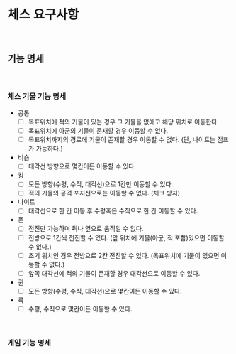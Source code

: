 # 체스 요구사항

<br>

## 기능 명세

<br>

### 체스 기물 기능 명세
- 공통
    - [ ] 목표위치에 적의 기물이 있는 경우 그 기물을 없애고 해당 위치로 이동한다.
    - [ ] 목표위치에 아군의 기물이 존재할 경우 이동할 수 없다.
    - [ ] 목표위치까지의 경로에 기물이 존재할 경우 이동할 수 없다. (단, 나이트는 점프가 가능하다.)
- 비숍
    - [ ] 대각선 방향으로 몇칸이든 이동할 수 있다.
- 킹
    - [ ] 모든 방향(수평, 수직, 대각선)으로 1칸만 이동할 수 있다.
    - [ ] 적의 기물의 공격 포지션으로는 이동할 수 없다. (체크 방지)
- 나이트
    - [ ] 대각선으로 한 칸 이동 후 수평혹은 수직으로 한 칸 이동할 수 있다.
- 폰
    - [ ] 전진만 가능하며 뒤나 옆으로 움직일 수 없다.
    - [ ] 전방으로 1칸씩 전진할 수 있다. (앞 위치에 기물(아군, 적 포함)있으면 이동할 수 없다.)
    - [ ] 초기 위치인 경우 전방으로 2칸 전진할 수 있다. (목표위치에 기물이 있으면 이동할 수 없다.)
    - [ ] 앞쪽 대각선에 적의 기물이 존재할 경우 대각선으로 이동할 수 있다.
- 퀸
    - [ ] 모든 방향(수평, 수직, 대각선)으로 몇칸이든 이동할 수 있다.
- 룩
    - [ ] 수평, 수직으로 몇칸이든 이동할 수 있다.
    
<br>

### 게임 기능 명세


